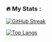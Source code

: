 ### :fire: My Stats :

[![GitHub Streak](http://github-readme-streak-stats.herokuapp.com?user=novakf&theme=transparent&hide_border=true)](https://git.io/streak-stats)

[![Top Langs](https://github-readme-stats.vercel.app/api/top-langs/?username=novakf&layout=compact&theme=transparent&hide_border=true)](https://github.com/anuraghazra/github-readme-stats)
